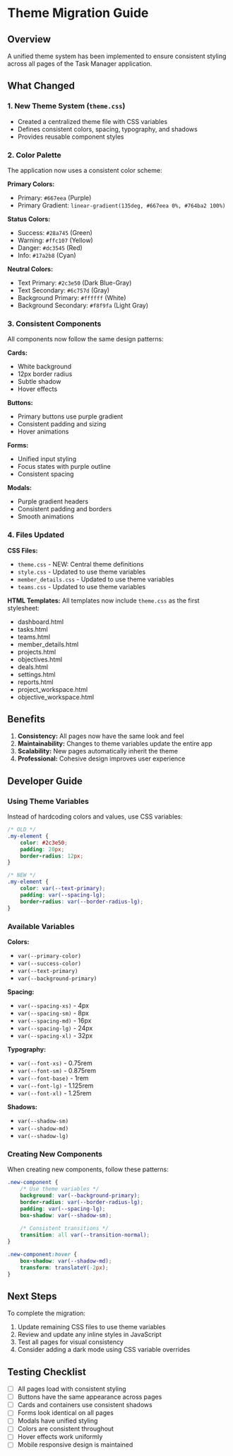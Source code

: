 # Theme Migration Guide

## Overview
A unified theme system has been implemented to ensure consistent styling across all pages of the Task Manager application.

## What Changed

### 1. New Theme System (`theme.css`)
- Created a centralized theme file with CSS variables
- Defines consistent colors, spacing, typography, and shadows
- Provides reusable component styles

### 2. Color Palette
The application now uses a consistent color scheme:

**Primary Colors:**
- Primary: `#667eea` (Purple)
- Primary Gradient: `linear-gradient(135deg, #667eea 0%, #764ba2 100%)`

**Status Colors:**
- Success: `#28a745` (Green)
- Warning: `#ffc107` (Yellow)
- Danger: `#dc3545` (Red)
- Info: `#17a2b8` (Cyan)

**Neutral Colors:**
- Text Primary: `#2c3e50` (Dark Blue-Gray)
- Text Secondary: `#6c757d` (Gray)
- Background Primary: `#ffffff` (White)
- Background Secondary: `#f8f9fa` (Light Gray)

### 3. Consistent Components

All components now follow the same design patterns:

**Cards:**
- White background
- 12px border radius
- Subtle shadow
- Hover effects

**Buttons:**
- Primary buttons use purple gradient
- Consistent padding and sizing
- Hover animations

**Forms:**
- Unified input styling
- Focus states with purple outline
- Consistent spacing

**Modals:**
- Purple gradient headers
- Consistent padding and borders
- Smooth animations

### 4. Files Updated

**CSS Files:**
- `theme.css` - NEW: Central theme definitions
- `style.css` - Updated to use theme variables
- `member_details.css` - Updated to use theme variables
- `teams.css` - Updated to use theme variables

**HTML Templates:**
All templates now include `theme.css` as the first stylesheet:
- dashboard.html
- tasks.html
- teams.html
- member_details.html
- projects.html
- objectives.html
- deals.html
- settings.html
- reports.html
- project_workspace.html
- objective_workspace.html

## Benefits

1. **Consistency:** All pages now have the same look and feel
2. **Maintainability:** Changes to theme variables update the entire app
3. **Scalability:** New pages automatically inherit the theme
4. **Professional:** Cohesive design improves user experience

## Developer Guide

### Using Theme Variables

Instead of hardcoding colors and values, use CSS variables:

```css
/* OLD */
.my-element {
    color: #2c3e50;
    padding: 20px;
    border-radius: 12px;
}

/* NEW */
.my-element {
    color: var(--text-primary);
    padding: var(--spacing-lg);
    border-radius: var(--border-radius-lg);
}
```

### Available Variables

**Colors:**
- `var(--primary-color)`
- `var(--success-color)`
- `var(--text-primary)`
- `var(--background-primary)`

**Spacing:**
- `var(--spacing-xs)` - 4px
- `var(--spacing-sm)` - 8px
- `var(--spacing-md)` - 16px
- `var(--spacing-lg)` - 24px
- `var(--spacing-xl)` - 32px

**Typography:**
- `var(--font-xs)` - 0.75rem
- `var(--font-sm)` - 0.875rem
- `var(--font-base)` - 1rem
- `var(--font-lg)` - 1.125rem
- `var(--font-xl)` - 1.25rem

**Shadows:**
- `var(--shadow-sm)`
- `var(--shadow-md)`
- `var(--shadow-lg)`

### Creating New Components

When creating new components, follow these patterns:

```css
.new-component {
    /* Use theme variables */
    background: var(--background-primary);
    border-radius: var(--border-radius-lg);
    padding: var(--spacing-lg);
    box-shadow: var(--shadow-sm);
    
    /* Consistent transitions */
    transition: all var(--transition-normal);
}

.new-component:hover {
    box-shadow: var(--shadow-md);
    transform: translateY(-2px);
}
```

## Next Steps

To complete the migration:

1. Update remaining CSS files to use theme variables
2. Review and update any inline styles in JavaScript
3. Test all pages for visual consistency
4. Consider adding a dark mode using CSS variable overrides

## Testing Checklist

- [ ] All pages load with consistent styling
- [ ] Buttons have the same appearance across pages
- [ ] Cards and containers use consistent shadows
- [ ] Forms look identical on all pages
- [ ] Modals have unified styling
- [ ] Colors are consistent throughout
- [ ] Hover effects work uniformly
- [ ] Mobile responsive design is maintained